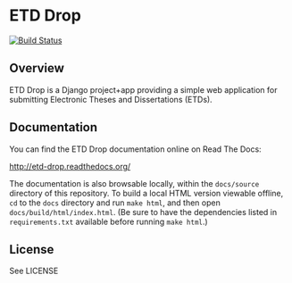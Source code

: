 # ETD Drop

[![Build Status](https://travis-ci.org/MetaArchive/etd-drop.svg?branch=master)](https://travis-ci.org/MetaArchive/etd-drop)

## Overview

ETD Drop is a Django project+app providing a simple web application for
submitting Electronic Theses and Dissertations (ETDs).

## Documentation

You can find the ETD Drop documentation online on Read The Docs:

http://etd-drop.readthedocs.org/

The documentation is also browsable locally, within the `docs/source` 
directory of this repository. To build a local HTML version viewable offline, 
`cd` to the `docs` directory and run `make html`, and then open 
`docs/build/html/index.html`. (Be sure to have the dependencies listed in 
`requirements.txt` available before running `make html`.)

## License

See LICENSE
